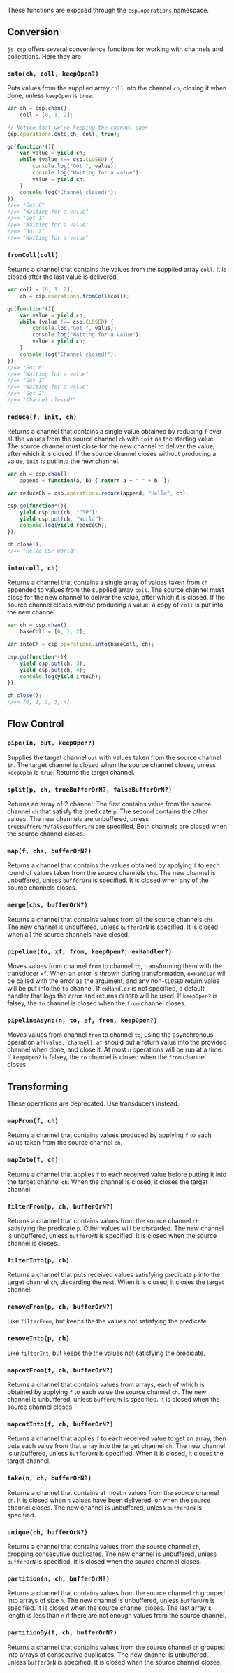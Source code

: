 These functions are exposed through the `csp.operations` namespace.

## Conversion ##

`js-csp` offers several convenience functions for working with channels and collections. Here they are:

### `onto(ch, coll, keepOpen?)` ###
Puts values from the supplied array `coll` into the channel `ch`, closing it when done, unless `keepOpen` is `true`.

```javascript
var ch = csp.chan(),
    coll = [0, 1, 2];

// Notice that we're keeping the channel open
csp.operations.onto(ch, coll, true);

go(function*(){
    var value = yield ch;
    while (value !== csp.CLOSED) {
        console.log("Got ", value);
        console.log("Waiting for a value");
        value = yield ch;
    }
    console.log("Channel closed!");
});
//=> "Got 0"
//=> "Waiting for a value"
//=> "Got 1"
//=> "Waiting for a value"
//=> "Got 2"
//=> "Waiting for a value"
```

### `fromColl(coll)` ###
Returns a channel that contains the values from the supplied array `coll`. It is closed after the last value is delivered.

```javascript
var coll = [0, 1, 2],
    ch = csp.operations.fromColl(coll);

go(function*(){
    var value = yield ch;
    while (value !== csp.CLOSED) {
        console.log("Got ", value);
        console.log("Waiting for a value");
        value = yield ch;
    }
    console.log("Channel closed!");
});
//=> "Got 0"
//=> "Waiting for a value"
//=> "Got 1"
//=> "Waiting for a value"
//=> "Got 2"
//=> "Channel closed!"
```

### `reduce(f, init, ch)` ###
Returns a channel that contains a single value obtained by reducing `f` over all the values from the source channel `ch` with `init` as the starting value. The source channel must close for the new channel to deliver the value, after which it is closed. If the source channel closes without producing a value, `init` is put into the new channel.

```javascript
var ch = csp.chan(),
    append = function(a, b) { return a + " " + b; };

var reduceCh = csp.operations.reduce(append, "Hello", ch);

csp.go(function*(){
    yield csp.put(ch, "CSP");
    yield csp.put(ch, "World");
    console.log(yield reduceCh);
});

ch.close();
//=> "Hello CSP World"
```

### `into(coll, ch)` ###
Returns a channel that contains a single array of values taken from `ch` appended to values from the supplied array `coll`. The source channel must close for the new channel to deliver the value, after which it is closed. If the source channel closes without producing a value, a copy of `coll` is put into the new channel.

```javascript
var ch = csp.chan(),
    baseColl = [0, 1, 2];

var intoCh = csp.operations.into(baseColl, ch);

csp.go(function*(){
    yield csp.put(ch, 3);
    yield csp.put(ch, 4);
    console.log(yield intoCh);
});

ch.close();
//=> [0, 1, 2, 3, 4]
```

## Flow Control ##

### `pipe(in, out, keepOpen?)` ###
Supplies the target channel `out` with values taken from the source channel `in`. The target channel is closed when the source channel closes, unless `keepOpen` is `true`. Returns the target channel.

### `split(p, ch, trueBufferOrN?, falseBufferOrN?)` ###
Returns an array of 2 channel. The first contains value from the source channel `ch` that satisfy the predicate `p`. The second contains the other values. The new channels are unbuffered, unless `trueBufferOrN`/`falseBufferOrN` are specified, Both channels are closed when the source channel closes.

### `map(f, chs, bufferOrN?)` ###
Returns a channel that contains the values obtained by applying `f` to each round of values taken from the source channels `chs`. The new channel is unbuffered, unless `bufferOrN` is specified. It is closed when any of the source channels closes.

### `merge(chs, bufferOrN?)` ###
Returns a channel that contains values from all the source channels `chs`. The new channel is unbuffered, unless `bufferOrN` is specified. It is closed when all the source channels have closed.

### `pipeline(to, xf, from, keepOpen?, exHandler?)` ###
Moves values from channel `from` to channel `to`, transforming them with the transducer `xf`. When an error is thrown during transformation, `exHandler` will be called with the error as the argument, and any non-`CLOSED` return value will be put into the `to` channel. If `exHandler` is not specified, a default handler that logs the error and returns `CLOSED` will be used. If `keepOpen?` is falsey, the `to` channel is closed when the `from` channel closes.

### `pipelineAsync(n, to, af, from, keepOpen?)` ###
Moves values from channel `from` to channel `to`, using the asynchronous operation `af(value, channel)`. `af` should put a return value into the provided channel when done, and close it. At most `n` operations will be run at a time. If `keepOpen?` is falsey, the `to` channel is closed when the `from` channel closes.

## Transforming ##

These operations are deprecated. Use transducers instead.

### `mapFrom(f, ch)` ###
Returns a channel that contains values produced by applying `f` to each value taken from the source channel `ch`.

### `mapInto(f, ch)` ###
Returns a channel that applies `f` to each received value before putting it into the target channel `ch`. When the channel is closed, it closes the target channel.

### `filterFrom(p, ch, bufferOrN?)` ###
Returns a channel that contains values from the source channel `ch` satisfying the predicate `p`. Other values will be discarded. The new channel is unbuffered, unless `bufferOrN` is specified. It is closed when the source channel is closes.

### `filterInto(p, ch)` ###
Returns a channel that puts received values satisfying predicate `p` into the target channel `ch`, discarding the rest. When it is closed, it closes the target channel.

### `removeFrom(p, ch, bufferOrN?)` ###
Like `filterFrom`, but keeps the the values not satisfying the predicate.

### `removeInto(p, ch)` ###
Like `filterInt`, but keeps the the values not satisfying the predicate.

### `mapcatFrom(f, ch, bufferOrN?)` ###
Returns a channel that contains values from arrays, each of which is obtained by applying `f` to each value the source channel `ch`. The new channel is unbuffered, unless `bufferOrN` is specified. It is closed when the source channel closes

### `mapcatInto(f, ch, bufferOrN?)` ###
Returns a channel that applies `f` to each received value to get an array, then puts each value from that array into the target channel `ch`. The new channel is unbuffered, unless `bufferOrN` is specified. When it is closed, it closes the target channel.

### `take(n, ch, bufferOrN?)` ###
Returns a channel that contains at most `n` values from the source channel `ch`. It is closed when `n` values have been delivered, or when the source channel closes. The new channel is unbuffered, unless `bufferOrN` is specified.

### `unique(ch, bufferOrN?)` ###
Returns a channel that contains values from the source channel `ch`, dropping consecutive duplicates. The new channel is unbuffered, unless `bufferOrN` is specified. It is closed when the source channel closes.

### `partition(n, ch, bufferOrN?)` ###
Returns a channel that contains values from the source channel `ch` grouped into arrays of size `n`. The new channel is unbuffered, unless `bufferOrN` is specified. It is closed when the source channel closes. The last array's length is less than `n` if there are not enough values from the source channel.

### `partitionBy(f, ch, bufferOrN?)` ###
Returns a channel that contains values from the source channel `ch` grouped into arrays of consecutive duplicates. The new channel is unbuffered, unless `bufferOrN` is specified. It is closed when the source channel closes.
